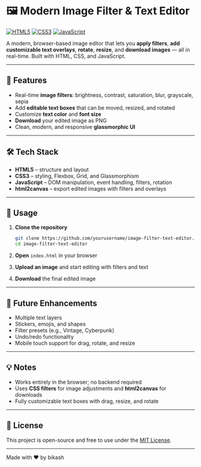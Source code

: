 # 🖼️ Modern Image Filter & Text Editor

[![HTML5](https://img.shields.io/badge/HTML5-E34F26?style=flat-square&logo=html5&logoColor=white)](https://developer.mozilla.org/en-US/docs/Web/HTML) 
[![CSS3](https://img.shields.io/badge/CSS3-1572B6?style=flat-square&logo=css3&logoColor=white)](https://developer.mozilla.org/en-US/docs/Web/CSS) 
[![JavaScript](https://img.shields.io/badge/JavaScript-F7DF1E?style=flat-square&logo=javascript&logoColor=black)](https://developer.mozilla.org/en-US/docs/Web/JavaScript)

A modern, browser-based image editor that lets you **apply filters**, **add customizable text overlays**, **rotate**, **resize**, and **download images** — all in real-time. Built with HTML, CSS, and JavaScript.

---

## 🌟 Features

- Real-time **image filters**: brightness, contrast, saturation, blur, grayscale, sepia  
- Add **editable text boxes** that can be moved, resized, and rotated  
- Customize **text color** and **font size**  
- **Download** your edited image as PNG  
- Clean, modern, and responsive **glassmorphic UI**  

---


## 🛠️ Tech Stack

- **HTML5** – structure and layout  
- **CSS3** – styling, Flexbox, Grid, and Glassmorphism  
- **JavaScript** – DOM manipulation, event handling, filters, rotation  
- **html2canvas** – export edited images with filters and overlays  

---

## 🚀 Usage

1. **Clone the repository**
   ```bash
   git clone https://github.com/yourusername/image-filter-text-editor.git
   cd image-filter-text-editor
   ```

2. **Open** `index.html` in your browser

3. **Upload an image** and start editing with filters and text

4. **Download** the final edited image

---

## 🎯 Future Enhancements

- Multiple text layers
- Stickers, emojis, and shapes
- Filter presets (e.g., Vintage, Cyberpunk)
- Undo/redo functionality
- Mobile touch support for drag, rotate, and resize

---

## 💡 Notes

- Works entirely in the browser; no backend required
- Uses **CSS filters** for image adjustments and **html2canvas** for downloads
- Fully customizable text boxes with drag, resize, and rotate

---

## 📄 License

This project is open-source and free to use under the [MIT License](LICENSE).

---

Made with ❤️ by bikash
